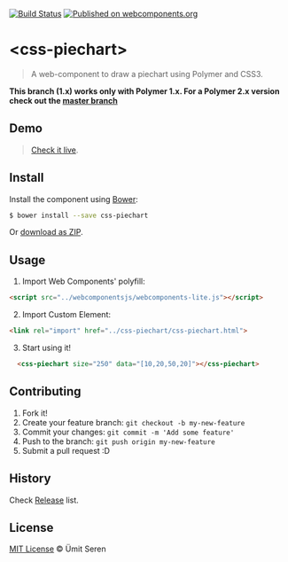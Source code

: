 [![Build Status](https://travis-ci.org/timeu/css-piechart.svg?branch=1.x)](https://travis-ci.org/timeu/css-piechart) [![Published on webcomponents.org](https://img.shields.io/badge/webcomponents.org-published-blue.svg)](https://www.webcomponents.org/element/timeu/css-piechart)

# &lt;css-piechart&gt;

> A web-component to draw a piechart using Polymer and CSS3.

**This branch (1.x) works only with Polymer 1.x. For a Polymer 2.x version check out the [master branch](https://github.com/timeu/css-piechart/tree/master)**

## Demo
> [Check it live](https://www.webcomponents.org/element/timeu/css-piechart).

## Install

Install the component using [Bower](http://bower.io/):

```sh
$ bower install --save css-piechart
```

Or [download as ZIP](https://github.com/timeu/css-piechart/archive/master.zip).

## Usage

1. Import Web Components' polyfill:

  ```html
<script src="../webcomponentsjs/webcomponents-lite.js"></script>
  ```

2. Import Custom Element:

  ```html
<link rel="import" href="../css-piechart/css-piechart.html">
  ```

3. Start using it!

<!---
```
<custom-element-demo>
  <template>
    <script src="../webcomponentsjs/webcomponents-lite.js"></script>
    <link rel="import" href="css-piechart.html">
    <next-code-block></next-code-block>
  </template>
</custom-element-demo>
```
-->
```html
  <css-piechart size="250" data="[10,20,50,20]"></css-piechart>
```


## Contributing

1. Fork it!
2. Create your feature branch: `git checkout -b my-new-feature`
3. Commit your changes: `git commit -m 'Add some feature'`
4. Push to the branch: `git push origin my-new-feature`
5. Submit a pull request :D

## History

Check [Release](https://github.com/timeu/css-piechart/releases) list.

## License

[MIT License](http://timeu.mit-license.org/) © Ümit Seren
